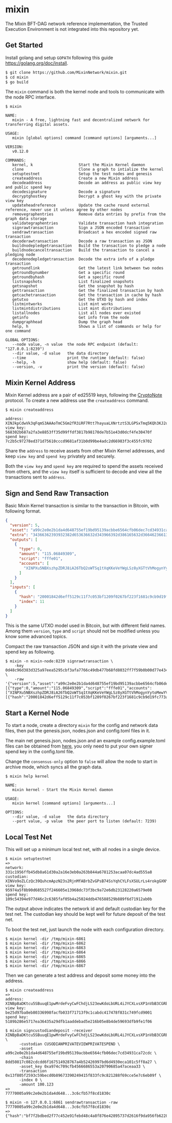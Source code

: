 # mixin

The Mixin BFT-DAG network reference implementation, the Trusted Execution Environment is not integrated into this repository yet.

## Get Started

Install golang and setup `GOPATH` following this guide https://golang.org/doc/install.

```bash
$ git clone https://github.com/MixinNetwork/mixin.git
$ cd mixin
$ go build
```

The `mixin` command is both the kernel node and tools to communicate with the node RPC interface.

```
$ mixin

NAME:
   mixin - A free, lightning fast and decentralized network for transferring digital assets.

USAGE:
   mixin [global options] command [command options] [arguments...]

VERSION:
   v0.12.0

COMMANDS:
   kernel, k                    Start the Mixin Kernel daemon
   clone                        Clone a graph to intialize the kernel
   setuptestnet                 Setup the test nodes and genesis
   createaddress                Create a new Mixin address
   decodeaddress                Decode an address as public view key and public spend key
   decodesignature              Decode a signature
   decryptghostkey              Decrypt a ghost key with the private view key
   updateheadreference          Update the cache round external reference, never use it unless agree by other nodes
   removegraphentries           Remove data entries by prefix from the graph data storage
   validategraphentries         Validate transaction hash integration
   signrawtransaction           Sign a JSON encoded transaction
   sendrawtransaction           Broadcast a hex encoded signed raw transaction
   decoderawtransaction         Decode a raw transaction as JSON
   buildnodepledgetransaction   Build the transaction to pledge a node
   buildnodecanceltransaction   Build the transaction to cancel a pledging node
   decodenodepledgetransaction  Decode the extra info of a pledge transaction
   getroundlink                 Get the latest link between two nodes
   getroundbynumber             Get a specific round
   getroundbyhash               Get a specific round
   listsnapshots                List finalized snapshots
   getsnapshot                  Get the snapshot by hash
   gettransaction               Get the finalized transaction by hash
   getcachetransaction          Get the transaction in cache by hash
   getutxo                      Get the UTXO by hash and index
   listmintworks                List mint works
   listmintdistributions        List mint distributions
   listallnodes                 List all nodes ever existed
   getinfo                      Get info from the node
   dumpgraphhead                Dump the graph head
   help, h                      Shows a list of commands or help for one command

GLOBAL OPTIONS:
   --node value, -n value  the node RPC endpoint (default: "127.0.0.1:8239")
   --dir value, -d value   the data directory
   --time                  print the runtime (default: false)
   --help, -h              show help (default: false)
   --version, -v           print the version (default: false)
```

## Mixin Kernel Address

Mixin Kernel address are a pair of ed25519 keys, following the [CryptoNote](https://cryptonote.org/standards/) protocol. To create a new address use the `createaddress` command.

```
$ mixin createaddress

address:	XINJkpCdwVk3qFqmS3AAAoTmC5Gm2fR3iRF7Rtt7hayuaLXNrtztS3LGPSxTmq5KQh3KJ2qYXYE5a9w8BWXhZAdsJKXqcvUr
view key:	568302b687a2fa3e8853ff35d99ffdf3817b98170de7b51e43d0dcf4fe30470f
spend key:	7c2b5c97278ed371d75610cccd9681af31b0d99be4adc2d66983f3c455fc9702
```

Share the `address` to receive assets from other Mixin Kernel addresses, and keep `view key` and `spend key` privately and securely.

Both the `view key` and `spend key` are required to spend the assets received from others, and the `view key` itself is sufficient to decode and view all the transactions sent to `address`.


## Sign and Send Raw Transaction

Basic Mixin Kernel transaction is similar to the transaction in Bitcoin, with following format.

```json
{
  "version": 5,
  "asset": "a99c2e0e2b1da4d648755ef19bd95139acbbe6564cfb06dec7cd34931ca72cdc",
  "extra": "34366362393932382d653636632d343966392d386165632d366462366137346666663638",
  "outputs": [
    {
      "type": 0,
      "amount": "115.06849309",
      "script": "fffe01",
      "accounts": [
        "XINPXu5NBXszhpZDRJ8iA26TbQ2oWTSq1tXqKKeVeYWgLSz8yXGTtVhMogynYytoMewYVFR541wauLhy1YV33zg445E49YA7"
      ]
    }
  ],
  "inputs": [
    {
      "hash": "20001842d6eff5129c11f7c053bf1209f0267bf223f1681c9cb9d19fc773a692",
      "index": 11
    }
  ]
}
```

This is the same UTXO model used in Bitcoin, but with different field names. Among them `version`, `type` and `script` should not be modified unless you know some advanced topics.

Compact the raw transaction JSON and sign it with the private view and spend key as following.

```
$ mixin -n mixin-node:8239 signrawtransaction \
    -key 0d48c96d383d325a97eea5295cbf3afa7766c49db477b68fd8032ff7f59b0b00d77e434f96f3f42c2d1796662c7cc90497feaf3863a5815f27ba49fd5e29b906 \
    -raw '{"version":5,"asset":"a99c2e0e2b1da4d648755ef19bd95139acbbe6564cfb06dec7cd34931ca72cdc","extra":"34366362393932382d653636632d343966392d386165632d366462366137346666663638","outputs":[{"type":0,"amount":"115.06849309","script":"fffe01","accounts":["XINPXu5NBXszhpZDRJ8iA26TbQ2oWTSq1tXqKKeVeYWgLSz8yXGTtVhMogynYytoMewYVFR541wauLhy1YV33zg445E49YA7"]}],"inputs":[{"hash":"20001842d6eff5129c11f7c053bf1209f0267bf223f1681c9cb9d19fc773a692","index":11}]}'
```


## Start a Kernel Node

To start a node, create a directory `mixin` for the config and network data files, then put the genesis.json, nodes.json and config.toml files in it.

The main net genesis.json, nodes.json and an example config.example.toml files can be obtained from [here](https://github.com/MixinNetwork/mixin/tree/master/config), you only need to put your own signer spend key in the config.toml file.

Change the `consensus-only` option to `false` will allow the node to start in archive mode, which syncs all the graph data.

```
$ mixin help kernel

NAME:
   mixin kernel - Start the Mixin Kernel daemon

USAGE:
   mixin kernel [command options] [arguments...]

OPTIONS:
   --dir value, -d value   the data directory
   --port value, -p value  the peer port to listen (default: 7239)
```

## Local Test Net

This will set up a minimum local test net, with all nodes in a single device.

```
$ mixin setuptestnet
=>
network:    331c1956ffb45db8a61d30a2a16e3eb0a263b844a6781253acaa07dc4ad555a8
custodian:  XINVo9oZLCzQc39QuhcmApzN23s2RjnMfABrbZvGPsB74SsYqhCYLFsXSULrLs4rokgGXNY5oUZvVm7ZQgHzBv7PPPRW7kFm
view key:   95974a5f8b90d685527f246605e13968dc73f3bc9a72e6db23128220a6579e08
spend key:  109c54394e977d46c2c6385faf05b4a25024ddb476588529b889f6d71912ab0b
```

The output above indicates the network id and default custodian key for the test net. The custodian key should be kept well for future deposit of the test net.

To boot the test net, just launch the node with each configuration directory.

```
$ mixin kernel -dir /tmp/mixin-6861
$ mixin kernel -dir /tmp/mixin-6862
$ mixin kernel -dir /tmp/mixin-6863
$ mixin kernel -dir /tmp/mixin-6864
$ mixin kernel -dir /tmp/mixin-6865
$ mixin kernel -dir /tmp/mixin-6866
$ mixin kernel -dir /tmp/mixin-6867
```

Then we can generate a test address and deposit some money into the address.

```
$ mixin createaddress
=>
address:    XINBpBaDKtcu5SBuuqE1pwMrdeFvyCwFChdjLS23ewKdoLbURL4iJYCXLvsXP1nVbB3CGRbWg6UgVH8AWVgjSgmenMsrgpRY
view key:   be25d97ba8eb80336998facfb033f71713f9c1cabdc417478f831c749fcd9001
spend key:  5189b286e5717ea36435a29dfb1aaddebad5e216b05e8b4de59693dfb9fe1f06

$ mixin signcustodiandeposit -receiver XINBpBaDKtcu5SBuuqE1pwMrdeFvyCwFChdjLS23ewKdoLbURL4iJYCXLvsXP1nVbB3CGRbWg6UgVH8AWVgjSgmenMsrgpRY \
      -custodian CUSODIANPRIVATEVIEWPRIVATESPEND \
      -asset a99c2e0e2b1da4d648755ef19bd95139acbbe6564cfb06dec7cd34931ca72cdc \
      -chain 8dd50817c082cdcdd6f167514928767a4b52426997bd6d4930eca101c5ff8a27 \
      -asset_key 0xa974c709cfb4566686553a20790685a47aceaa33 \
      -transaction 0x13f805f2593c59becd0b89673390249415f833fc9c821288f69cce5e7c6eb09f \
      -index 0 \
      -amount 100.123
=>
77770005a99c2e0e2b1da4d648...3c6cfb57f8cd1830c

$ mixin -n 127.0.0.1:6861 sendrawtransaction -raw 77770005a99c2e0e2b1da4d648...3c6cfb57f8cd1830c
=>
{"hash":"bf7f2bdbed2f77c452e91febd48c4a8f876e42895737d2616f9da956fb622888"}
```
